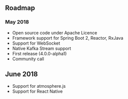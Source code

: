 ## Roadmap

### May 2018
* Open source code under Apache Licence
* Framework support for Spring Boot 2, Reactor, RxJava 
* Support for WebSocket
* Native Kafka Stream support
* First release (4.0.0-alpha1)
* Community call

## June 2018
* Support for atmosphere.js 
* Support for React Native

